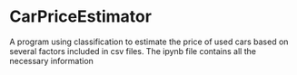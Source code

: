 # CarPriceEstimator
A program using classification to estimate the price of used cars based on several factors included in csv files.
The ipynb file contains all the necessary information
